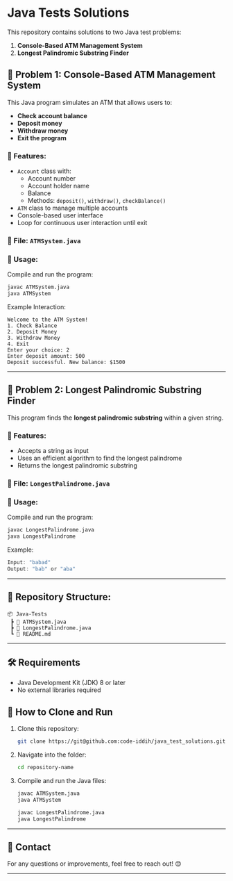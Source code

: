 # Java Tests Solutions

This repository contains solutions to two Java test problems:
1. **Console-Based ATM Management System**
2. **Longest Palindromic Substring Finder**

## 📜 Problem 1: Console-Based ATM Management System
This Java program simulates an ATM that allows users to:
- **Check account balance**
- **Deposit money**
- **Withdraw money**
- **Exit the program**

### 🔹 Features:
- `Account` class with:
  - Account number
  - Account holder name
  - Balance
  - Methods: `deposit()`, `withdraw()`, `checkBalance()`
- `ATM` class to manage multiple accounts
- Console-based user interface
- Loop for continuous user interaction until exit

### 🔹 File: `ATMSystem.java`
### 🚀 Usage:
Compile and run the program:
```bash
javac ATMSystem.java
java ATMSystem
```
Example Interaction:
```
Welcome to the ATM System!
1. Check Balance
2. Deposit Money
3. Withdraw Money
4. Exit
Enter your choice: 2
Enter deposit amount: 500
Deposit successful. New balance: $1500
```

---

## 📜 Problem 2: Longest Palindromic Substring Finder
This program finds the **longest palindromic substring** within a given string.

### 🔹 Features:
- Accepts a string as input
- Uses an efficient algorithm to find the longest palindrome
- Returns the longest palindromic substring

### 🔹 File: `LongestPalindrome.java`
### 🚀 Usage:
Compile and run the program:
```bash
javac LongestPalindrome.java
java LongestPalindrome
```
Example:
```java
Input: "babad"
Output: "bab" or "aba"
```

---

## 📂 Repository Structure:
```
📦 Java-Tests
 ┣ 📜 ATMSystem.java
 ┣ 📜 LongestPalindrome.java
 ┗ 📜 README.md
```

---

## 🛠 Requirements  
- Java Development Kit (JDK) 8 or later  
- No external libraries required

## 📌 How to Clone and Run
1. Clone this repository:  
   ```bash
   git clone https://git@github.com:code-iddih/java_test_solutions.git
   ```
2. Navigate into the folder:
   ```bash
   cd repository-name
   ```
3. Compile and run the Java files:
   ```bash
   javac ATMSystem.java
   java ATMSystem
   ```
   ```bash
   javac LongestPalindrome.java
   java LongestPalindrome
   ```

---

## 📧 Contact  
For any questions or improvements, feel free to reach out! 😊  

---


